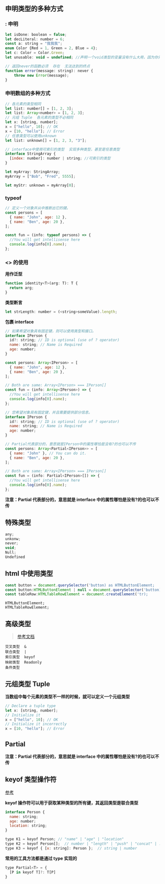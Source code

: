 ## 申明类型的多种方式

### : 申明

```js
let isDone: boolean = false;
let decLiteral: number = 6;
const a: string = "我我我";
enum Color {Red = 1, Green = 2, Blue = 4};
let c: Color = Color.Green;
let unusable: void = undefined; //声明一个void类型的变量没有什么大用，因为你只能为它赋予undefined和null

// 返回never的函数必须  存在  无法达到的终点
function error(message: string): never {
    throw new Error(message);
}
```

### 申明数组的多种方式

```js
// 各元素的类型相同
let list: number[] = [1, 2, 3];
let list: Array<number> = [1, 2, 3];
// 元组 Tuple  各元素的类型不必相同
let x: [string, number];
x = ["hello", 10]; // OK
x = [10, "hello"]; // Error
// 任意类型可以使用unknown
let list: unknown[] = [1, 2, 3, "3"];

// interface中使用可索引的类型  实现多种类型，甚至是任意类型
interface StringArray {
  [index: number]: number | string; //可索引的类型
}

let myArray: StringArray;
myArray = ["Bob", "Fred", 5555];

let myStr: unknown = myArray[0];
```

### typeof

```js
// 定义一个对象并从中推断出它的键。
const persons = [
  { name: "John", age: 12 },
  { name: "Ben", age: 20 },
];

const fun = (info: typeof persons) => {
  //You will get intellisense here
  console.log(info[0].name);
};
```

### <> 的使用

**用作泛型**

```js
function identity<T>(arg: T): T {
  return arg;
}
```

**类型断言**

```js
let strLength: number = (<string>someValue).length;
```

**包裹 interface**

```js
// 如果希望对象具有固定键，则可以使用类型和接口。
interface IPerson {
  id?: string; // ID is optional (use of ? operator)
  name: string; // Name is Required
  age: number;
}

const persons: Array<IPerson> = [
  { name: "John", age: 12 },
  { name: "Ben", age: 20 },
];

// Both are same: Array<IPerson> === IPerson[]
const fun = (info: Array<IPerson>) => {
  //You will get intellisense here
  console.log(info[0].name);
};
```

```js
// 您希望对象具有固定键，并且需要提供部分信息。
interface IPerson {
  id?: string; // ID is optional (use of ? operator)
  name: string; // Name is Required
  age: number;
}

// Partial代表部分的，意思就是IPerson中的属性哪怕是没有?的也可以不传
const persons: Array<Partial<IPerson>> = [
  { name: "John" }, // You can do it.
  { name: "Ben", age: 20 },
];

// Both are same: Array<IPerson> === IPerson[]
const fun = (info: Partial<IPerson>[]) => {
  //You will get intellisense here
  console.log(info[0].name);
};
```

**注意：Partial 代表部分的，意思就是 interface 中的属性哪怕是没有?的也可以不传**

## 特殊类型

```js
any;
unkonw;
never;
void;
Null;
Undefined
```

## html 中使用类型

```js
const button = document.querySelector('button) as HTMLButtonElement;
const button:HTMLButtonElement | null = document.querySelector('button);
const tableRow:HTMLTableRowElement = document.createElement('tr);
```

```?
HTMLButtonElement;
HTMLTableRowElement;
```

## 高级类型

> [参考文档](https://blog.csdn.net/YangJing17/article/details/124343627)

```?
交叉类型  &
联合类型  |
索引类型  keyof
映射类型  Readonly
条件类型
```

## 元组类型 Tuple

**当数组中每个元素的类型不一样的时候，就可以定义一个元组类型**

```js
// Declare a tuple type
let x: [string, number];
// Initialize it
x = ["hello", 10]; // OK
// Initialize it incorrectly
x = [10, "hello"]; // Error
```

## Partial

**注意：Partial 代表部分的，意思就是 interface 中的属性哪怕是没有?的也可以不传**

## keyof 类型操作符

[参考](https://juejin.cn/post/7032974613608923167)

**keyof 操作符可以用于获取某种类型的所有键，其返回类型是联合类型**

```js
interface Person {
  name: string;
  age: number;
  location: string;
}

type K1 = keyof Person; // "name" | "age" | "location"
type K2 = keyof Person[];  // number | "length" | "push" | "concat" | ...
type K3 = keyof { [x: string]: Person };  // string | number
```

**常用的工具方法都是通过 type 实现的**

```js
type Partial<T> = {
  [P in keyof T]?: T[P]
}
```
